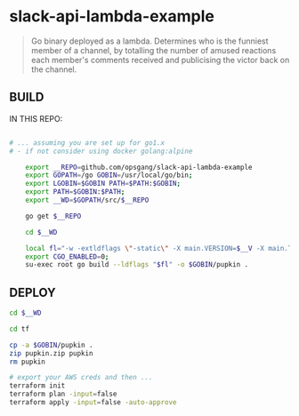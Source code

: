 # slack-api-lambda-example

> Go binary deployed as a lambda.
> Determines who is the funniest member of a channel, by totalling
> the number of amused reactions each member's comments received
> and publicising the victor back on the channel.

## BUILD

IN THIS REPO:
```bash

# ... assuming you are set up for go1.x
# - if not consider using docker golang:alpine

    export __REPO=github.com/opsgang/slack-api-lambda-example
    export GOPATH=/go GOBIN=/usr/local/go/bin;
    export LGOBIN=$GOBIN PATH=$PATH:$GOBIN;
    export PATH=$GOBIN:$PATH;
    export __WD=$GOPATH/src/$__REPO

    go get $__REPO

    cd $__WD

    local fl="-w -extldflags \"-static\" -X main.VERSION=$__V -X main.TIMESTAMP=build-$(date '+%Y%m%d%H%M%S')";
    export CGO_ENABLED=0;
    su-exec root go build --ldflags "$fl" -o $GOBIN/pupkin .

```

## DEPLOY

```bash
cd $__WD

cd tf

cp -a $GOBIN/pupkin .
zip pupkin.zip pupkin
rm pupkin

# export your AWS creds and then ...
terraform init
terraform plan -input=false
terraform apply -input=false -auto-approve
```
